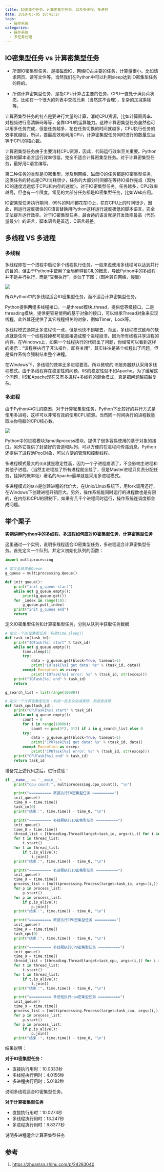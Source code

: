 ```yaml
---
title: IO密集型任务、计算密集型任务，以及多线程、多进程
date: 2018-03-05 10:41:27
tags:
  - 操作系统
categories:
  - 操作系统
  - 多任务处理
---
```

## IO密集型任务 vs 计算密集型任务

  * 所谓IO密集型任务，是指磁盘IO、网络IO占主要的任务，计算量很小。比如请求网页、读写文件等。当然我们在Python中可以利用sleep达到IO密集型任务的目的。  

  * 所谓计算密集型任务，是指CPU计算占主要的任务，CPU一直处于满负荷状态。比如在一个很大的列表中查找元素（当然这不合理），复杂的加减乘除等。

<!-- more -->
计算密集型任务的特点是要进行大量的计算，消耗CPU资源，比如计算圆周率、对视频进行高清解码等等，全靠CPU的运算能力。这种计算密集型任务虽然也可以用多任务完成，但是任务越多，花在任务切换的时间就越多，CPU执行任务的效率就越低，所以，要最高效地利用CPU，计算密集型任务同时进行的数量应当等于CPU的核心数。

计算密集型任务由于主要消耗CPU资源，因此，代码运行效率至关重要。Python这样的脚本语言运行效率很低，完全不适合计算密集型任务。对于计算密集型任务，最好用C语言编写。

第二种任务的类型是IO密集型，涉及到网络、磁盘IO的任务都是IO密集型任务，这类任务的特点是CPU消耗很少，任务的大部分时间都在等待IO操作完成（因为IO的速度远远低于CPU和内存的速度）。对于IO密集型任务，任务越多，CPU效率越高，但也有一个限度。常见的大部分任务都是IO密集型任务，比如Web应用。

IO密集型任务执行期间，99%的时间都花在IO上，花在CPU上的时间很少，因此，用运行速度极快的C语言替换用Python这样运行速度极低的脚本语言，完全无法提升运行效率。对于IO密集型任务，最合适的语言就是开发效率最高（代码量最少）的语言，脚本语言是首选，C语言最差。


## 多线程 VS 多进程
### 多线程
多线程即在一个进程中启动多个线程执行任务。一般来说使用多线程可以达到并行的目的，但由于Python中使用了全局解释锁GIL的概念，导致Python中的多线程并不是并行执行，而是“交替执行”。类似于下图：（图片转自网络，侵删）

![](https://pic2.zhimg.com/80/v2-dfad6468a9ddd7edd2494971296a00d0_hd.jpg)

所以Python中的多线程适合IO密集型任务，而不适合计算密集型任务。

Python提供两组多线程接口，一是thread模块_thread，提供低等级接口。二是threading模块，提供更容易使用的基于对象的接口，可以继承Thread对象来实现线程，此外其还提供了其它线程相关的对象，例如Timer，Lock等。

多线程模式通常比多进程快一点，但是也快不到哪去，而且，多线程模式致命的缺点就是任何一个线程挂掉都可能直接造成整个进程崩溃，因为所有线程共享进程的内存。在Windows上，如果一个线程执行的代码出了问题，你经常可以看到这样的提示：“该程序执行了非法操作，即将关闭”，其实往往是某个线程出了问题，但是操作系统会强制结束整个进程。

在Windows下，多线程的效率比多进程要高，所以微软的IIS服务器默认采用多线程模式。由于多线程存在稳定性的问题，IIS的稳定性就不如Apache。为了缓解这个问题，IIS和Apache现在又有多进程+多线程的混合模式，真是把问题越搞越复杂。

### 多进程
由于Python中GIL的原因，对于计算密集型任务，Python下比较好的并行方式是使用多进程，这样可以非常有效的使用CPU资源。当然同一时间执行的进程数量取决你电脑的CPU核心数。

![](https://pic3.zhimg.com/80/v2-f1cdf422f5aef9a23f714a399e8e7016_hd.jpg)

Python中的进程模块为mutliprocess模块，提供了很多容易使用的基于对象的接口。另外它提供了封装好的管道和队列，可以方便的在进程间传递消息。Python还提供了进程池Pool对象，可以方便的管理和控制线程。

多进程模式最大的`优点`就是稳定性高，因为一个子进程崩溃了，不会影响主进程和其他子进程。（当然主进程挂了所有进程就全挂了，但是Master进程只负责分配任务，挂掉的概率低）著名的Apache最早就是采用多进程模式。

多进程模式的`缺点`是创建进程的代价大，在Unix/Linux系统下，用fork调用还行，在Windows下创建进程开销巨大。另外，操作系统能同时运行的进程数也是有限的，在内存和CPU的限制下，如果有几千个进程同时运行，操作系统连调度都会成问题。

## 举个栗子
**实例讲解Python中的多线程、多进程如何应对IO密集型任务、计算密集型任务**

这里通过一个实例，说明多线程适合IO密集型任务，多进程适合计算密集型任务。首先定义一个队列，并定义初始化队列的函数：

```Python
import multiprocessing

# 定义全局变量Queue
g_queue = multiprocessing.Queue()

def init_queue():
    print("init g_queue start")
    while not g_queue.empty():
        print(g_queue.get())
    for _index in range(10):
        g_queue.put(_index)
    print("init g_queue end")
    return
```
定义IO密集型任务和计算密集型任务，分别从队列中获取任务数据

```python
# 定义一个IO密集型任务：利用time.sleep()
def task_io(task_id):
    print("IOTask[%s] start" % task_id)
    while not g_queue.empty():
        time.sleep(1)
        try:
            data = g_queue.get(block=True, timeout=1)
            print("IOTask[%s] get data: %s" % (task_id, data))
        except Exception as excep:
            print("IOTask[%s] error: %s" % (task_id, str(excep)))
    print("IOTask[%s] end" % task_id)
    return

g_search_list = list(range(10000))

# 定义一个计算密集型任务：利用一些复杂加减乘除、列表查找等
def task_cpu(task_id):
    print("CPUTask[%s] start" % task_id)
    while not g_queue.empty():
        count = 0
        for i in range(10000):
            count += pow(3*2, 3*2) if i in g_search_list else 0
        try:
            data = g_queue.get(block=True, timeout=1)
            print("CPUTask[%s] get data: %s" % (task_id, data))
        except Exception as excep:
            print("CPUTask[%s] error: %s" % (task_id, str(excep)))
    print("CPUTask[%s] end" % task_id)
    return task_id
```

准备完上述代码之后，进行试验：
```python
if __name__ == '__main__':
    print("cpu count:", multiprocessing.cpu_count(), "\n")

    print("========== 直接执行IO密集型任务 ==========")
    init_queue()
    time_0 = time.time()
    task_io(0)
    print("结束：", time.time() - time_0, "\n")

    print("========== 多线程执行IO密集型任务 ==========")
    init_queue()
    time_0 = time.time()
    thread_list = [threading.Thread(target=task_io, args=(i,)) for i in range(5)]
    for t in thread_list:
        t.start()
    for t in thread_list:
        if t.is_alive():
            t.join()
    print("结束：", time.time() - time_0, "\n")

    print("========== 多进程执行IO密集型任务 ==========")
    init_queue()
    time_0 = time.time()
    process_list = [multiprocessing.Process(target=task_io, args=(i,)) for i in range(multiprocessing.cpu_count())]
    for p in process_list:
        p.start()
    for p in process_list:
        if p.is_alive():
            p.join()
    print("结束：", time.time() - time_0, "\n")

    print("========== 直接执行CPU密集型任务 ==========")
    init_queue()
    time_0 = time.time()
    task_cpu(0)
    print("结束：", time.time() - time_0, "\n")

    print("========== 多线程执行CPU密集型任务 ==========")
    init_queue()
    time_0 = time.time()
    thread_list = [threading.Thread(target=task_cpu, args=(i,)) for i in range(5)]
    for t in thread_list:
        t.start()
    for t in thread_list:
        if t.is_alive():
            t.join()
    print("结束：", time.time() - time_0, "\n")

    print("========== 多进程执行cpu密集型任务 ==========")
    init_queue()
    time_0 = time.time()
    process_list = [multiprocessing.Process(target=task_cpu, args=(i,)) for i in range(multiprocessing.cpu_count())]
    for p in process_list:
        p.start()
    for p in process_list:
        if p.is_alive():
            p.join()
    print("结束：", time.time() - time_0, "\n")

```

结果说明：

**对于IO密集型任务：**

  * 直接执行用时：10.0333秒
  * 多线程执行用时：4.0156秒
  * 多进程执行用时：5.0182秒

说明多线程适合IO密集型任务。

**对于计算密集型任务**  


* 直接执行用时：10.0273秒
* 多线程执行用时：13.247秒
* 多进程执行用时：6.8377秒

说明多进程适合计算密集型任务


## 参考

1. https://zhuanlan.zhihu.com/p/24283040
